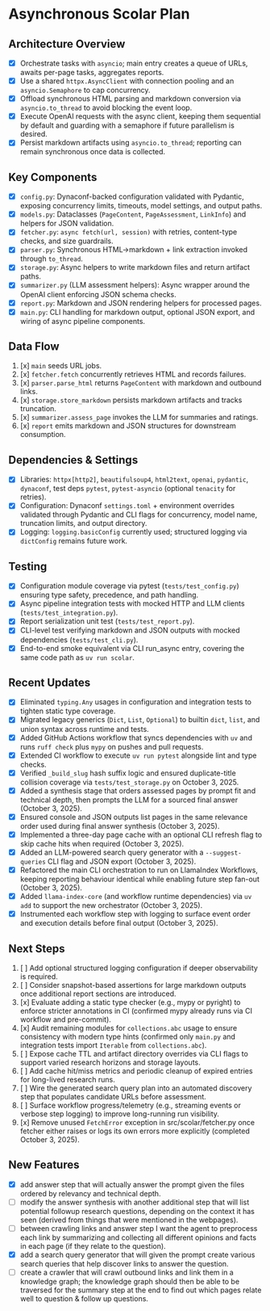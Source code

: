 # Asynchronous Scolar Plan

## Architecture Overview

- [x] Orchestrate tasks with `asyncio`; main entry creates a queue of URLs, awaits per-page tasks, aggregates reports.
- [x] Use a shared `httpx.AsyncClient` with connection pooling and an `asyncio.Semaphore` to cap concurrency.
- [x] Offload synchronous HTML parsing and markdown conversion via `asyncio.to_thread` to avoid blocking the event loop.
- [x] Execute OpenAI requests with the async client, keeping them sequential by default and guarding with a semaphore if future parallelism is desired.
- [x] Persist markdown artifacts using `asyncio.to_thread`; reporting can remain synchronous once data is collected.

## Key Components

- [x] `config.py`: Dynaconf-backed configuration validated with Pydantic, exposing concurrency limits, timeouts, model settings, and output paths.
- [x] `models.py`: Dataclasses (`PageContent`, `PageAssessment`, `LinkInfo`) and helpers for JSON validation.
- [x] `fetcher.py`: `async fetch(url, session)` with retries, content-type checks, and size guardrails.
- [x] `parser.py`: Synchronous HTML→markdown + link extraction invoked through `to_thread`.
- [x] `storage.py`: Async helpers to write markdown files and return artifact paths.
- [x] `summarizer.py` (LLM assessment helpers): Async wrapper around the OpenAI client enforcing JSON schema checks.
- [x] `report.py`: Markdown and JSON rendering helpers for processed pages.
- [x] `main.py`: CLI handling for markdown output, optional JSON export, and wiring of async pipeline components.

## Data Flow

1. [x] `main` seeds URL jobs.
2. [x] `fetcher.fetch` concurrently retrieves HTML and records failures.
3. [x] `parser.parse_html` returns `PageContent` with markdown and outbound links.
4. [x] `storage.store_markdown` persists markdown artifacts and tracks truncation.
5. [x] `summarizer.assess_page` invokes the LLM for summaries and ratings.
6. [x] `report` emits markdown and JSON structures for downstream consumption.

## Dependencies & Settings

- [x] Libraries: `httpx[http2]`, `beautifulsoup4`, `html2text`, `openai`, `pydantic`, `dynaconf`, test deps `pytest`, `pytest-asyncio` (optional `tenacity` for retries).
- [x] Configuration: Dynaconf `settings.toml` + environment overrides validated through Pydantic and CLI flags for concurrency, model name, truncation limits, and output directory.
- [x] Logging: `logging.basicConfig` currently used; structured logging via `dictConfig` remains future work.

## Testing

- [x] Configuration module coverage via pytest (`tests/test_config.py`) ensuring type safety, precedence, and path handling.
- [x] Async pipeline integration tests with mocked HTTP and LLM clients (`tests/test_integration.py`).
- [x] Report serialization unit test (`tests/test_report.py`).
- [x] CLI-level test verifying markdown and JSON outputs with mocked dependencies (`tests/test_cli.py`).
- [x] End-to-end smoke equivalent via CLI run_async entry, covering the same code path as `uv run scolar`.

## Recent Updates

- [x] Eliminated `typing.Any` usages in configuration and integration tests to tighten static type coverage.
- [x] Migrated legacy generics (`Dict`, `List`, `Optional`) to builtin `dict`, `list`, and union syntax across runtime and tests.
- [x] Added GitHub Actions workflow that syncs dependencies with `uv` and runs `ruff check` plus `mypy` on pushes and pull requests.
- [x] Extended CI workflow to execute `uv run pytest` alongside lint and type checks.
- [x] Verified `_build_slug` hash suffix logic and ensured duplicate-title collision coverage via `tests/test_storage.py` on October 3, 2025.
- [x] Added a synthesis stage that orders assessed pages by prompt fit and technical depth, then prompts the LLM for a sourced final answer (October 3, 2025).
- [x] Ensured console and JSON outputs list pages in the same relevance order used during final answer synthesis (October 3, 2025).
- [x] Implemented a three-day page cache with an optional CLI refresh flag to skip cache hits when required (October 3, 2025).
- [x] Added an LLM-powered search query generator with a `--suggest-queries` CLI flag and JSON export (October 3, 2025).
- [x] Refactored the main CLI orchestration to run on LlamaIndex Workflows, keeping reporting behaviour identical while enabling future step fan-out (October 3, 2025).
- [x] Added `llama-index-core` (and workflow runtime dependencies) via `uv add` to support the new orchestrator (October 3, 2025).
- [x] Instrumented each workflow step with logging to surface event order and execution details before final output (October 3, 2025).

## Next Steps

1. [ ] Add optional structured logging configuration if deeper observability is required.
2. [ ] Consider snapshot-based assertions for large markdown outputs once additional report sections are introduced.
3. [x] Evaluate adding a static type checker (e.g., mypy or pyright) to enforce stricter annotations in CI (confirmed mypy already runs via CI workflow and pre-commit).
4. [x] Audit remaining modules for `collections.abc` usage to ensure consistency with modern type hints (confirmed only `main.py` and integration tests import `Iterable` from `collections.abc`).
5. [ ] Expose cache TTL and artifact directory overrides via CLI flags to support varied research horizons and storage layouts.
6. [ ] Add cache hit/miss metrics and periodic cleanup of expired entries for long-lived research runs.
7. [ ] Wire the generated search query plan into an automated discovery step that populates candidate URLs before assessment.
8. [ ] Surface workflow progress/telemetry (e.g., streaming events or verbose step logging) to improve long-running run visibility.
9. [x] Remove unused `FetchError` exception in src/scolar/fetcher.py once fetcher either raises or logs its own errors more explicitly (completed October 3, 2025).

## New Features

- [x] add answer step that will actually answer the prompt given the files ordered by relevancy and technical depth.
- [ ] modify the answer synthesis with another additional step that will list potential followup research questions, depending on the context it has seen (derived from things that were mentioned in the webpages).
- [ ] between crawling links and answer step I want the agent to preprocess each link by summarizing and collecting all different opinions and facts in each page (if they relate to the question).
- [x] add a search query generator that will given the prompt create various search queries that help discover links to answer the question.
- [ ] create a crawler that will crawl outbound links and link them in a knowledge graph; the knowledge graph should then be able to be traversed for the summary step at the end to find out which pages relate well to question & follow up questions.
